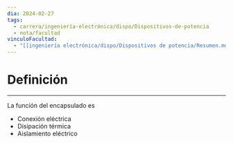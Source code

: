 ```yaml
---
dia: 2024-02-27
tags:
  - carrera/ingeniería-electrónica/dispo/Dispositivos-de-potencia
  - nota/facultad
vinculoFacultad:
  - "[[ingeniería electrónica/dispo/Dispositivos de potencia/Resumen.md]]"
---
```

# Definición
---
La función del encapsulado es
* Conexión eléctrica
* Disipación térmica
* Aislamiento eléctrico
